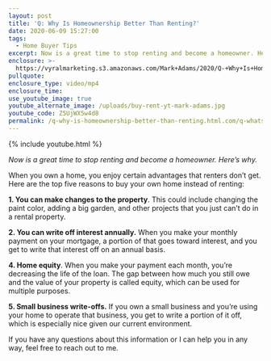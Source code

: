 ```yaml
---
layout: post
title: 'Q: Why Is Homeownership Better Than Renting?'
date: 2020-06-09 15:27:00
tags:
  - Home Buyer Tips
excerpt: Now is a great time to stop renting and become a homeowner. Here’s why.
enclosure: >-
  https://vyralmarketing.s3.amazonaws.com/Mark+Adams/2020/Q-+Why+Is+Homeownership+Better+Than+Renting_.mp4
pullquote:
enclosure_type: video/mp4
enclosure_time:
use_youtube_image: true
youtube_alternate_image: /uploads/buy-rent-yt-mark-adams.jpg
youtube_code: Z5UjWX5w4d8
permalink: /q-why-is-homeownership-better-than-renting.html.com/q-whats-going-on-with-the-market.html
---
```


{% include youtube.html %}

*Now is a great time to stop renting and become a homeowner. Here’s why.*

When you own a home, you enjoy certain advantages that renters don’t get. Here are the top five reasons to buy your own home instead of renting:

**1\. You can make changes to the property**. This could include changing the paint color, adding a big garden, and other projects that you just can’t do in a rental property.

**2\. You can write off interest annually.** When you make your monthly payment on your mortgage, a portion of that goes toward interest, and you get to write that interest off on an annual basis.

**4\. Home equity**. When you make your payment each month, you’re decreasing the life of the loan. The gap between how much you still owe and the value of your property is called equity, which can be used for multiple purposes.

**5\. Small business write-offs.** If you own a small business and you’re using your home to operate that business, you get to write a portion of it off, which is especially nice given our current environment.

If you have any questions about this information or I can help you in any way, feel free to reach out to me.
